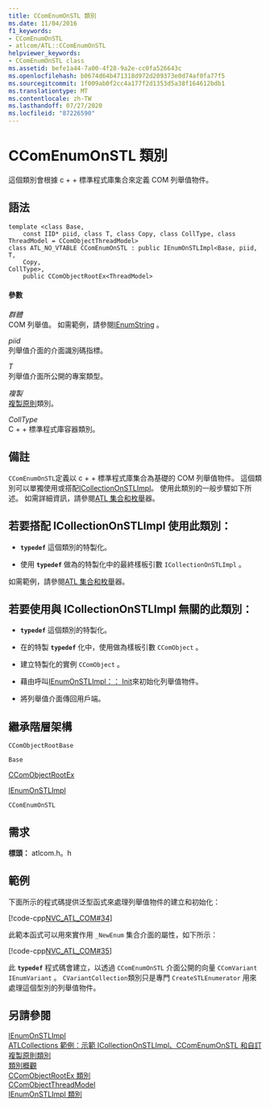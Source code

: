 ```yaml
---
title: CComEnumOnSTL 類別
ms.date: 11/04/2016
f1_keywords:
- CComEnumOnSTL
- atlcom/ATL::CComEnumOnSTL
helpviewer_keywords:
- CComEnumOnSTL class
ms.assetid: befe1a44-7a00-4f28-9a2e-cc0fa526643c
ms.openlocfilehash: b0674d64b471318d972d209373e0d74af0fa77f5
ms.sourcegitcommit: 1f009ab0f2cc4a177f2d1353d5a38f164612bdb1
ms.translationtype: MT
ms.contentlocale: zh-TW
ms.lasthandoff: 07/27/2020
ms.locfileid: "87226590"
---
```

# <a name="ccomenumonstl-class"></a>CComEnumOnSTL 類別

這個類別會根據 c + + 標準程式庫集合來定義 COM 列舉值物件。

## <a name="syntax"></a>語法

```
template <class Base,
    const IID* piid, class T, class Copy, class CollType, class ThreadModel = CComObjectThreadModel>
class ATL_NO_VTABLE CComEnumOnSTL : public IEnumOnSTLImpl<Base, piid,
T,
    Copy,
CollType>,
    public CComObjectRootEx<ThreadModel>
```

#### <a name="parameters"></a>參數

*群體*<br/>
COM 列舉值。 如需範例，請參閱[IEnumString](/windows/win32/api/objidl/nn-objidl-ienumstring) 。

*piid*<br/>
列舉值介面的介面識別碼指標。

*T*<br/>
列舉值介面所公開的專案類型。

*複製*<br/>
[複製原則](../../atl/atl-copy-policy-classes.md)類別。

*CollType*<br/>
C + + 標準程式庫容器類別。

## <a name="remarks"></a>備註

`CComEnumOnSTL`定義以 c + + 標準程式庫集合為基礎的 COM 列舉值物件。 這個類別可以單獨使用或搭配[ICollectionOnSTLImpl](../../atl/reference/icollectiononstlimpl-class.md)。 使用此類別的一般步驟如下所述。 如需詳細資訊，請參閱[ATL 集合和枚舉](../../atl/atl-collections-and-enumerators.md)器。

## <a name="to-use-this-class-with-icollectiononstlimpl"></a>若要搭配 ICollectionOnSTLImpl 使用此類別：

- **`typedef`** 這個類別的特製化。

- 使用 **`typedef`** 做為的特製化中的最終樣板引數 `ICollectionOnSTLImpl` 。

如需範例，請參閱[ATL 集合和枚舉](../../atl/atl-collections-and-enumerators.md)器。

## <a name="to-use-this-class-independently-of-icollectiononstlimpl"></a>若要使用與 ICollectionOnSTLImpl 無關的此類別：

- **`typedef`** 這個類別的特製化。

- 在的特製 **`typedef`** 化中，使用做為樣板引數 `CComObject` 。

- 建立特製化的實例 `CComObject` 。

- 藉由呼叫[IEnumOnSTLImpl：： Init](../../atl/reference/ienumonstlimpl-class.md#init)來初始化列舉值物件。

- 將列舉值介面傳回用戶端。

## <a name="inheritance-hierarchy"></a>繼承階層架構

`CComObjectRootBase`

`Base`

[CComObjectRootEx](../../atl/reference/ccomobjectrootex-class.md)

[IEnumOnSTLImpl](../../atl/reference/ienumonstlimpl-class.md)

`CComEnumOnSTL`

## <a name="requirements"></a>需求

**標頭：** atlcom.h。h

## <a name="example"></a>範例

下面所示的程式碼提供泛型函式來處理列舉值物件的建立和初始化：

[!code-cpp[NVC_ATL_COM#34](../../atl/codesnippet/cpp/ccomenumonstl-class_1.h)]

此範本函式可以用來實作用 `_NewEnum` 集合介面的屬性，如下所示：

[!code-cpp[NVC_ATL_COM#35](../../atl/codesnippet/cpp/ccomenumonstl-class_2.h)]

此 **`typedef`** 程式碼會建立，以透過 `CComEnumOnSTL` 介面公開的向量 `CComVariant` `IEnumVariant` 。 `CVariantCollection`類別只是專門 `CreateSTLEnumerator` 用來處理這個型別的列舉值物件。

## <a name="see-also"></a>另請參閱

[IEnumOnSTLImpl](../../atl/reference/ienumonstlimpl-class.md)<br/>
[ATLCollections 範例：示範 ICollectionOnSTLImpl、CComEnumOnSTL 和自訂複製原則類別](../../overview/visual-cpp-samples.md)<br/>
[類別概觀](../../atl/atl-class-overview.md)<br/>
[CComObjectRootEx 類別](../../atl/reference/ccomobjectrootex-class.md)<br/>
[CComObjectThreadModel](atl-typedefs.md#ccomobjectthreadmodel)<br/>
[IEnumOnSTLImpl 類別](../../atl/reference/ienumonstlimpl-class.md)
